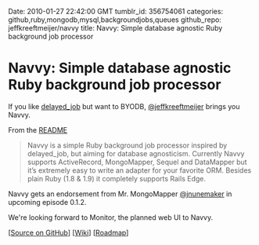Date: 2010-01-27 22:42:00 GMT
tumblr_id: 356754061
categories: github,ruby,mongodb,mysql,backgroundjobs,queues
github_repo: jeffkreeftmeijer/navvy
title: Navvy: Simple database agnostic Ruby background job processor

# Navvy: Simple database agnostic Ruby background job processor

If you like [delayed_job](http://github.com/tobi/delayed_job) but want to BYODB, [@jeffkreeftmeijer](http://github.com/jeffkreeftmeijer) brings you Navvy. 

From the [README](http://github.com/jeffkreeftmeijer/navvy#readme)

> Navvy is a simple Ruby background job processor inspired by delayed_job, but aiming for database agnosticism. Currently Navvy supports ActiveRecord, MongoMapper, Sequel and DataMapper but it’s extremely easy to write an adapter for your favorite ORM. Besides plain Ruby (1.8 & 1.9) it completely supports Rails Edge.

Navvy gets an endorsement from Mr. MongoMapper [@jnunemaker](http://github.com/jnunemaker) in upcoming episode 0.1.2.

We're looking forward to Monitor, the planned web UI to Navvy.

[[Source on GitHub](http://github.com/jeffkreeftmeijer/navvy)] [[Wiki](http://wiki.github.com/jeffkreeftmeijer/navvy/)] [[Roadmap](http://wiki.github.com/jeffkreeftmeijer/navvy/roadmap)]
